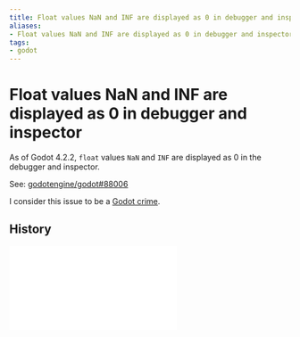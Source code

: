 ```yaml
---
title: Float values NaN and INF are displayed as 0 in debugger and inspector
aliases:
- Float values NaN and INF are displayed as 0 in debugger and inspector
tags:
- godot
---
```


# Float values NaN and INF are displayed as 0 in debugger and inspector

As of Godot 4.2.2, `float` values `NaN` and `INF` are displayed as 0 in the debugger and inspector.

See: [godotengine/godot#88006](https://github.com/godotengine/godot/issues/88006)

I consider this issue to be a [Godot crime](godot-crimes.md).

## History

![20240627_214217](../entries/20240627_214217.md)
